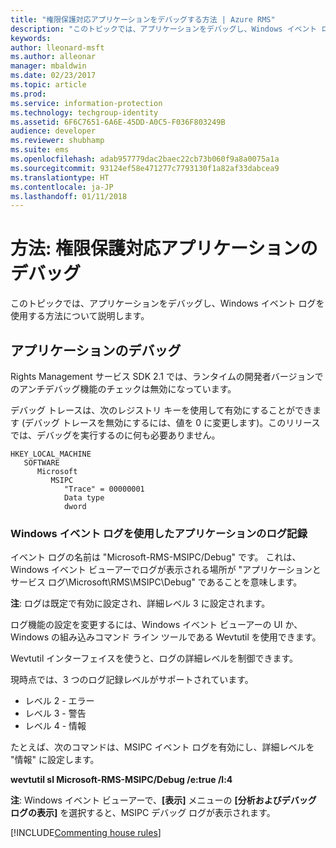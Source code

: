 ```yaml
---
title: "権限保護対応アプリケーションをデバッグする方法 | Azure RMS"
description: "このトピックでは、アプリケーションをデバッグし、Windows イベント ログを使用する方法について説明します。"
keywords: 
author: lleonard-msft
ms.author: alleonar
manager: mbaldwin
ms.date: 02/23/2017
ms.topic: article
ms.prod: 
ms.service: information-protection
ms.technology: techgroup-identity
ms.assetid: 6F6C7651-6A6E-45DD-A0C5-F036F803249B
audience: developer
ms.reviewer: shubhamp
ms.suite: ems
ms.openlocfilehash: adab957779dac2baec22cb73b060f9a8a0075a1a
ms.sourcegitcommit: 93124ef58e471277c7793130f1a82af33dabcea9
ms.translationtype: HT
ms.contentlocale: ja-JP
ms.lasthandoff: 01/11/2018
---
```

# <a name="how-to-debug-a-rights-enabled-application"></a>方法: 権限保護対応アプリケーションのデバッグ

このトピックでは、アプリケーションをデバッグし、Windows イベント ログを使用する方法について説明します。

## <a name="debugging-your-application"></a>アプリケーションのデバッグ

Rights Management サービス SDK 2.1 では、ランタイムの開発者バージョンでのアンチデバッグ機能のチェックは無効になっています。

デバッグ トレースは、次のレジストリ キーを使用して有効にすることができます (デバッグ トレースを無効にするには、値を 0 に変更します)。このリリースでは、デバッグを実行するのに何も必要ありません。


```
HKEY_LOCAL_MACHINE
   SOFTWARE
      Microsoft
         MSIPC
            "Trace" = 00000001
            Data type
            dword
```

### <a name="application-logging-by-using-the-windows-event-log"></a>Windows イベント ログを使用したアプリケーションのログ記録

イベント ログの名前は "Microsoft-RMS-MSIPC/Debug" です。 これは、Windows イベント ビューアーでログが表示される場所が "アプリケーションとサービス ログ\\Microsoft\\RMS\\MSIPC\\Debug" であることを意味します。

**注**: ログは既定で有効に設定され、詳細レベル 3 に設定されます。

 

ログ機能の設定を変更するには、Windows イベント ビューアーの UI か、Windows の組み込みコマンド ライン ツールである Wevtutil を使用できます。

Wevtutil インターフェイスを使うと、ログの詳細レベルを制御できます。

現時点では、3 つのログ記録レベルがサポートされています。

-   レベル 2 - エラー
-   レベル 3 - 警告
-   レベル 4 - 情報

たとえば、次のコマンドは、MSIPC イベント ログを有効にし、詳細レベルを "情報" に設定します。

**wevtutil sl Microsoft-RMS-MSIPC/Debug /e:true /l:4**

**注**: Windows イベント ビューアーで、**[表示]** メニューの **[分析およびデバッグ ログの表示]** を選択すると、MSIPC デバッグ ログが表示されます。

[!INCLUDE[Commenting house rules](../includes/houserules.md)]